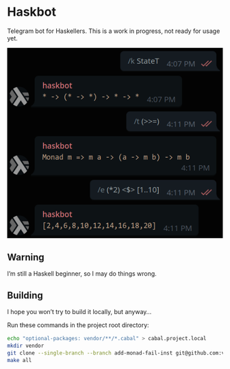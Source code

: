 # Haskbot

Telegram bot for Haskellers.
This is a work in progress, not ready for usage yet.

![Screen1](img/screen1.png)

## Warning

I’m still a Haskell beginner, so I may do things wrong.

## Building

I hope you won’t try to build it locally, but anyway…

Run these commands in the project root directory:


```sh
echo "optional-packages: vendor/**/*.cabal" > cabal.project.local
mkdir vendor
git clone --single-branch --branch add-monad-fail-inst git@github.com:vyorkin/telegram-bot-simple.git vendor/
make all
```
